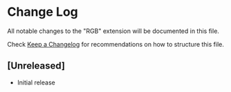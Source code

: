 # Change Log

All notable changes to the "RGB" extension will be documented in this file.

Check [Keep a Changelog](http://keepachangelog.com/) for recommendations on how to structure this file.

## [Unreleased]

- Initial release
